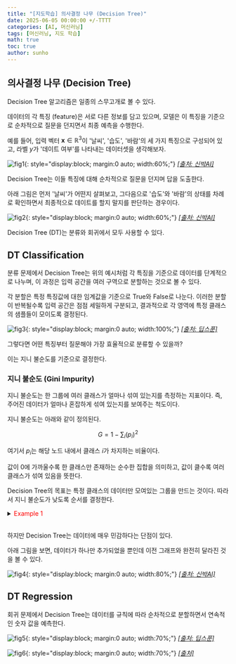 ```yaml
---
title: "[지도학습] 의사결정 나무 (Decision Tree)"
date: 2025-06-05 00:00:00 +/-TTTT
categories: [AI, 머신러닝]
tags: [머신러닝, 지도 학습]
math: true
toc: true
author: sunho
---
```


## 의사결정 나무 (Decision Tree)

Decision Tree 알고리즘은 일종의 스무고개로 볼 수 있다.

데이터의 각 특징 (feature)은 서로 다른 정보를 담고 있으며, 모델은 이 특징을 기준으로 순차적으로 질문을 던지면서 최종 예측을 수행한다.

예를 들어, 입력 벡터 $\mathbf{x}\in\mathbb{R}^3$이 '날씨', '습도', '바람'의 세 가지 특징으로 구성되어 있고, 라벨 $y$가 '데이트 여부'를 나타내는 데이터셋을 생각해보자.

![fig1](ml/5-1.png){: style="display:block; margin:0 auto; width:60%;"}
_[[출처: 신박AI]](https://www.youtube.com/watch?v=vutU-SLTZ-A)_

Decision Tree는 이들 특징에 대해 순차적으로 질문을 던지며 답을 도출한다.

아래 그림은 먼저 '날씨'가 어떤지 살펴보고, 그다음으로 '습도'와 '바람'의 상태를 차례로 확인하면서 최종적으로 데이트를 할지 말지를 판단하는 경우이다.

![fig2](ml/5-2.png){: style="display:block; margin:0 auto; width:60%;"}
_[[출처: 신박AI]](https://www.youtube.com/watch?v=vutU-SLTZ-A)_

Decision Tree (DT)는 분류와 회귀에서 모두 사용할 수 있다.

## DT Classification

분류 문제에서 Decision Tree는 위의 예시처럼 각 특징을 기준으로 데이터를 단계적으로 나누며, 이 과정은 입력 공간을 여러 구역으로 분할하는 것으로 볼 수 있다.

각 분할은 특정 특징값에 대한 임계값을 기준으로 True와 False로 나눈다. 이러한 분할이 반복될수록 입력 공간은 점점 세밀하게 구분되고, 결과적으로 각 영역에 특정 클래스의 샘플들이 모이도록 결정된다.

![fig3](ml/5-3.png){: style="display:block; margin:0 auto; width:100%;"}
_[[출처: 딥스푼]](https://www.youtube.com/watch?v=AyCTgUVvttU)_

그렇다면 어떤 특징부터 질문해야 가장 효율적으로 분류할 수 있을까?

이는 지니 불순도를 기준으로 결정한다.

### 지니 불순도 (Gini Impurity)

지니 불순도는 한 그룹에 여러 클래스가 얼마나 섞여 있는지를 측정하는 지표이다. 즉, 주어진 데이터가 얼마나 혼잡하게 섞여 있는지를 보여주는 척도이다.

지니 불순도는 아래와 같이 정의된다.

$$
G=1-\sum_i(p_i)^2
$$

여기서 $p_i$는 해당 노드 내에서 클래스 $i$가 차지하는 비율이다.

값이 $0$에 가까울수록 한 클래스만 존재하는 순수한 집합을 의미하고,
값이 클수록 여러 클래스가 섞여 있음을 뜻한다.

Decision Tree의 목표는 특정 클래스의 데이터만 모여있는 그룹을 만드는 것이다. 따라서 지니 불순도가 낮도록 순서를 결정한다.

<details>
<summary><font color='#FF0000'>Example 1</font></summary>
<div markdown="1">

상단의 예시에서 지니 불순도를 계산해보자.

$$\vphantom{\Big(}
G=1-\left((p_{Yes})^2+(p_{No})^2\right)
$$

먼저 '날씨' 특징에 대한 지니 불순도 계산하면 아래와 같다.

1. '맑음'에 대한 지니 불순도 계산

    $$
    G=1-\left((\frac{1}{3})^2+(\frac{2}{3})^2\right)\approx0.444
    $$

    '맑음'으로 선택했을 때 3개 중 Yes가 1개, No가 2개라는 뜻이다.

2. '흐림'에 대한 지니 불순도 계산

    $$
    G=1-\left((\frac{2}{2})^2+(\frac{0}{2})^2\right)=0
    $$

3. '비'에 대한 지니 불순도 계산

    $$
    G=1-\left((\frac{2}{3})^2+(\frac{1}{3})^2\right)\approx0.444
    $$

따라서 날씨 전체에 대한 평균 지니 불순는 다음과 같다.

$$
G_{\text{날씨}}=\frac{3}{8}(0.444)+\frac{2}{8}(0)+\frac{3}{8}(0.444)=0.333
$$

동일한 방법으로 '습도'와 '바람'에 대한 지니 불순도를 계산하면 각각 $G_{\text{습도}}=0.4375~,~G_{\text{바람}}=0.4665$이다.

세 특징 중 '날씨'의 지니 불순도가 가장 낮으므로, Decision Tree는 첫 번째 분할 기준으로 '날씨'를 선택하게 된다.

---

</div>
</details>
<br>

하지만 Decision Tree는 데이터에 매우 민감하다는 단점이 있다.

아래 그림을 보면, 데이터가 하나만 추가되었을 뿐인데 이전 그래프와 완전히 달라진 것을 볼 수 있다.

![fig4](ml/5-4.png){: style="display:block; margin:0 auto; width:80%;"}
_[[출처: 신박AI]](https://www.youtube.com/watch?v=vutU-SLTZ-A)_

## DT Regression

회귀 문제에서 Decision Tree는 데이터를 규칙에 따라 순차적으로 분할하면서 연속적인 숫자 값을 예측한다.

![fig5](ml/5-5.png){: style="display:block; margin:0 auto; width:70%;"}
_[[출처: 딥스푼]](https://www.youtube.com/watch?v=AyCTgUVvttU)_

![fig6](ml/5-6.png){: style="display:block; margin:0 auto; width:70%;"}
_[[출처]](https://www.geeksforgeeks.org/machine-learning/python-decision-tree-regression-using-sklearn/)_

### 

